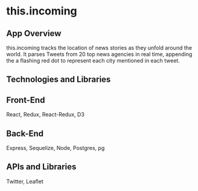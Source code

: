 # this.incoming

## App Overview
this.incoming tracks the location of news stories as they unfold around the world.  It parses Tweets from 20 top news agencies in real time, appending the a flashing red dot to represent each city mentioned in each tweet.  

## Technologies and Libraries
## Front-End
React, Redux, React-Redux, D3
## Back-End
Express, Sequelize, Node, Postgres, pg
## APIs and Libraries
Twitter, Leaflet